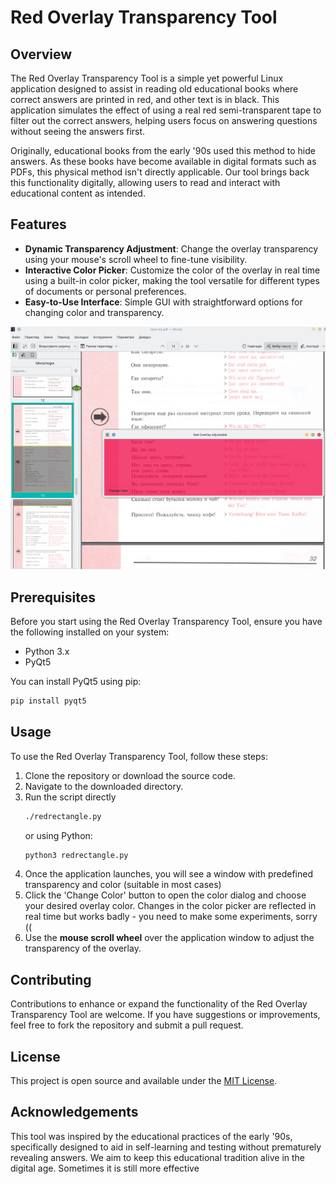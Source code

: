 # Red Overlay Transparency Tool

## Overview
The Red Overlay Transparency Tool is a simple yet powerful Linux application designed to assist in reading old educational books where correct answers are printed in red, and other text is in black. This application simulates the effect of using a real red semi-transparent tape to filter out the correct answers, helping users focus on answering questions without seeing the answers first.

Originally, educational books from the early '90s used this method to hide answers. As these books have become available in digital formats such as PDFs, this physical method isn't directly applicable. Our tool brings back this functionality digitally, allowing users to read and interact with educational content as intended.

## Features
- **Dynamic Transparency Adjustment**: Change the overlay transparency using your mouse's scroll wheel to fine-tune visibility.
- **Interactive Color Picker**: Customize the color of the overlay in real time using a built-in color picker, making the tool versatile for different types of documents or personal preferences.
- **Easy-to-Use Interface**: Simple GUI with straightforward options for changing color and transparency.

![Application Screenshot](docs/redrectangle.png)


## Prerequisites
Before you start using the Red Overlay Transparency Tool, ensure you have the following installed on your system:
- Python 3.x
- PyQt5

You can install PyQt5 using pip:
```bash
pip install pyqt5
```

## Usage
To use the Red Overlay Transparency Tool, follow these steps:
1. Clone the repository or download the source code.
2. Navigate to the downloaded directory.
3. Run the script directly
   ```bash
   ./redrectangle.py
   ```
   or using Python:
   ```bash
   python3 redrectangle.py
   ```
6. Once the application launches, you will see a window with predefined transparency and color (suitable in most cases)
7. Click the 'Change Color' button to open the color dialog and choose your desired overlay color. Changes in the color picker are reflected in real time but works badly - you need to make some experiments, sorry ((
8. Use the **mouse scroll wheel** over the application window to adjust the transparency of the overlay.

## Contributing
Contributions to enhance or expand the functionality of the Red Overlay Transparency Tool are welcome. If you have suggestions or improvements, feel free to fork the repository and submit a pull request.

## License
This project is open source and available under the [MIT License](LICENSE).

## Acknowledgements
This tool was inspired by the educational practices of the early '90s, specifically designed to aid in self-learning and testing without prematurely revealing answers. We aim to keep this educational tradition alive in the digital age. Sometimes it is still more effective 
```
